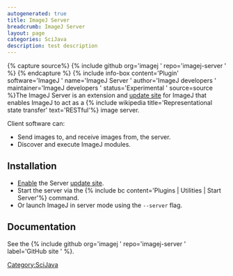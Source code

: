 ```yaml
---
autogenerated: true
title: ImageJ Server
breadcrumb: ImageJ Server
layout: page
categories: SciJava
description: test description
---
```



{% capture source%}
{% include github org='imagej ' repo='imagej-server ' %}
{% endcapture %}
{% include info-box content='Plugin' software='ImageJ ' name='ImageJ Server ' author='ImageJ developers ' maintainer='ImageJ developers ' status='Experimental ' source=source %}The ImageJ Server is an extension and [update site](update_site "wikilink") for ImageJ that enables ImageJ to act as a {% include wikipedia title='Representational state transfer' text='RESTful'%} image server.

Client software can:

  - Send images to, and receive images from, the server.
  - Discover and execute ImageJ modules.

## Installation

  - [Enable](Following_an_update_site "wikilink") the Server [update site](update_site "wikilink").
  - Start the server via the {% include bc content='Plugins | Utilities | Start Server'%} command.
  - Or launch ImageJ in server mode using the `--server` flag.

## Documentation

See the {% include github org='imagej ' repo='imagej-server ' label='GitHub site ' %}.

[Category:SciJava](Category_SciJava "wikilink")
